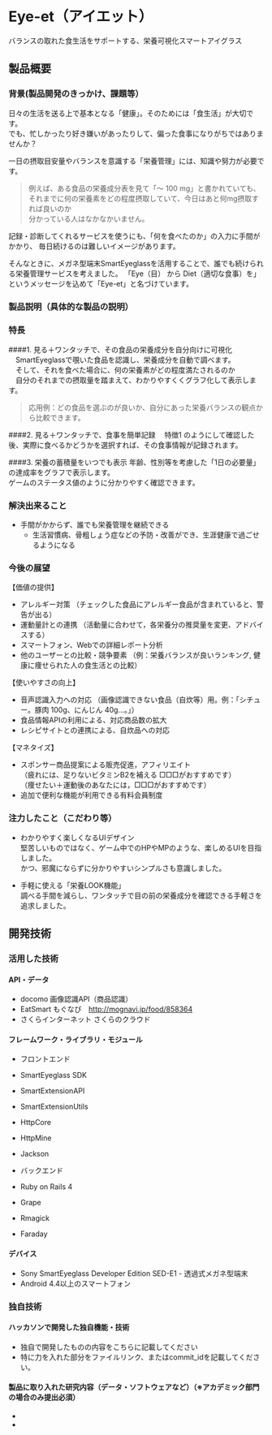 # Eye-et（アイエット）
バランスの取れた食生活をサポートする、栄養可視化スマートアイグラス

## 製品概要
### 背景(製品開発のきっかけ、課題等）
日々の生活を送る上で基本となる「健康」。そのためには「食生活」が大切です。<br>
でも、忙しかったり好き嫌いがあったりして、偏った食事になりがちではありませんか？

一日の摂取目安量やバランスを意識する「栄養管理」には、知識や努力が必要です。
> 例えば、ある食品の栄養成分表を見て「〜 100 mg」と書かれていても、<br>
それまでに何の栄養素をどの程度摂取していて、今日はあと何mg摂取すれば良いのか<br>
分かっている人はなかなかいません。

記録・診断してくれるサービスを使うにも、「何を食べたのか」の入力に手間がかかり、
毎日続けるのは難しいイメージがあります。

そんなときに、メガネ型端末SmartEyeglassを活用することで、誰でも続けられる栄養管理サービスを考えました。
「Eye（目） から Diet（適切な食事）を」というメッセージを込めて「Eye-et」と名づけています。

### 製品説明（具体的な製品の説明）
### 特長
####1. 見る＋ワンタッチで、その食品の栄養成分を自分向けに可視化
　SmartEyeglassで覗いた食品を認識し、栄養成分を自動で調べます。<br>
　そして、それを食べた場合に、何の栄養素がどの程度満たされるのか<br>
　自分のそれまでの摂取量を踏まえて、わかりやすくくグラフ化して表示します。<br>
> 応用例：どの食品を選ぶのが良いか、自分にあった栄養バランスの観点から比較できます。

####2. 見る＋ワンタッチで、食事を簡単記録
　特徴1 のようにして確認した後、実際に食べるかどうかを選択すれば、その食事情報が記録されます。<br>

####3. 栄養の蓄積量をいつでも表示
 年齢、性別等を考慮した「1日の必要量」の達成率をグラフで表示します。<br>
 ゲームのステータス値のように分かりやすく確認できます。
 
### 解決出来ること
* 手間がかからず、誰でも栄養管理を継続できる<br>
  * 生活習慣病、骨粗しょう症などの予防・改善ができ、生涯健康で過ごせるようになる

### 今後の展望
【価値の提供】
* アレルギー対策
（チェックした食品にアレルギー食品が含まれていると、警告が出る）
* 運動量計との連携
（活動量に合わせて，各栄養分の推奨量を変更、アドバイスする）
* スマートフォン、Webでの詳細レポート分析
* 他のユーザーとの比較・競争要素
（例：栄養バランスが良いランキング, 健康に痩せられた人の食生活との比較）

【使いやすさの向上】
* 音声認識入力への対応
（画像認識できない食品（自炊等）用。例：「シチュー。豚肉 100g、にんじん 40g…。」）
* 食品情報APIの利用による、対応商品数の拡大
* レシピサイトとの連携による、自炊品への対応

【マネタイズ】
  * スポンサー商品提案による販売促進，アフィリエイト<br>
（疲れには、足りないビタミンB2を補える □□□がおすすめです）<br>
（痩せたい＋運動後のあなたには，□□□がおすすめです）
  * 追加で便利な機能が利用できる有料会員制度


### 注力したこと（こだわり等）
* わかりやすく楽しくなるUIデザイン<br>
堅苦しいものではなく、ゲーム中でのHPやMPのような、楽しめるUIを目指しました。<br>
かつ、邪魔にならずに分かりやすいシンプルさも意識しました。

* 手軽に使える「栄養LOOK機能」<br>
調べる手間を減らし、ワンタッチで目の前の栄養成分を確認できる手軽さを追求しました。

## 開発技術
### 活用した技術
#### API・データ
* docomo 画像認識API（商品認識）
* EatSmart もぐなび　http://mognavi.jp/food/858364
* さくらインターネット さくらのクラウド

#### フレームワーク・ライブラリ・モジュール
* フロントエンド
 * SmartEyeglass SDK
 * SmartExtensionAPI
 * SmartExtensionUtils
 * HttpCore
 * HttpMine
 * Jackson

* バックエンド
 * Ruby on Rails 4
 * Grape
 * Rmagick
 * Faraday

#### デバイス
* Sony SmartEyeglass Developer Edition SED-E1 - 透過式メガネ型端末
* Android 4.4以上のスマートフォン

### 独自技術
#### ハッカソンで開発した独自機能・技術
* 独自で開発したものの内容をこちらに記載してください
* 特に力を入れた部分をファイルリンク、またはcommit_idを記載してください。

#### 製品に取り入れた研究内容（データ・ソフトウェアなど）（※アカデミック部門の場合のみ提出必須）
* 
*
